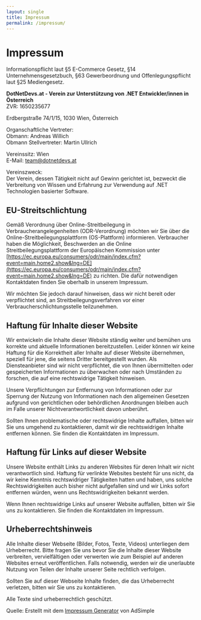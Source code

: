 ```yaml
---
layout: single
title: Impressum
permalink: /impressum/
---
```


# Impressum

Informationspflicht laut §5 E-Commerce Gesetz, §14 Unternehmensgesetzbuch, §63 Gewerbeordnung und Offenlegungspflicht laut §25 Mediengesetz.

**DotNetDevs.at - Verein zur Unterstützung von .NET Entwickler/innen in Österreich**  
ZVR: 1650235677

Erdbergstraße 74/1/15, 1030 Wien, Österreich

Organschaftliche Vertreter:  
Obmann: Andreas Willich  
Obmann Stellvertreter: Martin Ullrich

Vereinssitz: Wien  
E-Mail: [team@dotnetdevs.at](mailto:team@dotnetdevs.at)

Vereinszweck:  
Der Verein, dessen Tätigkeit nicht auf Gewinn gerichtet ist, bezweckt die Verbreitung von Wissen und Erfahrung zur Verwendung auf .NET Technologien basierter Software.

## EU-Streitschlichtung

Gemäß Verordnung über Online-Streitbeilegung in Verbraucherangelegenheiten (ODR-Verordnung) möchten wir Sie über die Online-Streitbeilegungsplattform (OS-Plattform) informieren. Verbraucher haben die Möglichkeit, Beschwerden an die Online Streitbeilegungsplattform der Europäischen Kommission unter [https://ec.europa.eu/consumers/odr/main/index.cfm?event=main.home2.show&lng=DE](https://ec.europa.eu/consumers/odr/main/index.cfm?event=main.home2.show&lng=DE) zu richten. Die dafür notwendigen Kontaktdaten finden Sie oberhalb in unserem Impressum.

Wir möchten Sie jedoch darauf hinweisen, dass wir nicht bereit oder verpflichtet sind, an Streitbeilegungsverfahren vor einer Verbraucherschlichtungsstelle teilzunehmen.

## Haftung für Inhalte dieser Website

Wir entwickeln die Inhalte dieser Website ständig weiter und bemühen uns korrekte und aktuelle Informationen bereitzustellen. Leider können wir keine Haftung für die Korrektheit aller Inhalte auf dieser Website übernehmen, speziell für jene, die seitens Dritter bereitgestellt wurden. Als Diensteanbieter sind wir nicht verpflichtet, die von Ihnen übermittelten oder gespeicherten Informationen zu überwachen oder nach Umständen zu forschen, die auf eine rechtswidrige Tätigkeit hinweisen.

Unsere Verpflichtungen zur Entfernung von Informationen oder zur Sperrung der Nutzung von Informationen nach den allgemeinen Gesetzen aufgrund von gerichtlichen oder behördlichen Anordnungen bleiben auch im Falle unserer Nichtverantwortlichkeit davon unberührt.

Sollten Ihnen problematische oder rechtswidrige Inhalte auffallen, bitten wir Sie uns umgehend zu kontaktieren, damit wir die rechtswidrigen Inhalte entfernen können. Sie finden die Kontaktdaten im Impressum.

## Haftung für Links auf dieser Website

Unsere Website enthält Links zu anderen Websites für deren Inhalt wir nicht verantwortlich sind. Haftung für verlinkte Websites besteht für uns nicht, da wir keine Kenntnis rechtswidriger Tätigkeiten hatten und haben, uns solche Rechtswidrigkeiten auch bisher nicht aufgefallen sind und wir Links sofort entfernen würden, wenn uns Rechtswidrigkeiten bekannt werden.

Wenn Ihnen rechtswidrige Links auf unserer Website auffallen, bitten wir Sie uns zu kontaktieren. Sie finden die Kontaktdaten im Impressum.

## Urheberrechtshinweis

Alle Inhalte dieser Webseite (Bilder, Fotos, Texte, Videos) unterliegen dem Urheberrecht. Bitte fragen Sie uns bevor Sie die Inhalte dieser Website verbreiten, vervielfältigen oder verwerten wie zum Beispiel auf anderen Websites erneut veröffentlichen. Falls notwendig, werden wir die unerlaubte Nutzung von Teilen der Inhalte unserer Seite rechtlich verfolgen.

Sollten Sie auf dieser Webseite Inhalte finden, die das Urheberrecht verletzen, bitten wir Sie uns zu kontaktieren.

Alle Texte sind urheberrechtlich geschützt.

Quelle: Erstellt mit dem [Impressum Generator](https://www.adsimple.at/impressum-generator/) von AdSimple
